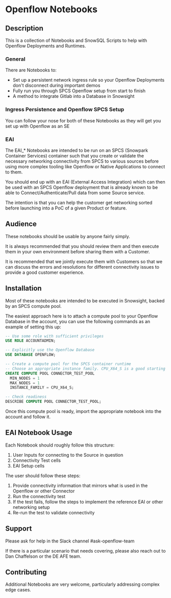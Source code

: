 # Openflow Notebooks

## Description

This is a collection of Notebooks and SnowSQL Scripts to help with Openflow Deployments and Runtimes.

### General

There are Notebooks to:
- Set up a persistent network ingress rule so your Openflow Deployments don't disconnect during important demos
- Fully run you through SPCS Openflow setup from start to finish
- A method to integrate Gitlab into a Database in Snowsight

### Ingress Persistence and Openflow SPCS Setup

You can follow your nose for both of these Notebooks as they will get you set up with Openflow as an SE

### EAI

The EAI_* Notebooks are intended to be run on an SPCS (Snowpark Container Services) container such that you create or validate the necessary networking connectivity from SPCS to various sources before using more complex tooling like Openflow or Native Applications to connect to them.

You should end up with an EAI (External Access Integration) which can then be used with an SPCS Openflow deployment that is already known to be able to Connect/Authenticate/Pull data from some Source service.

The intention is that you can help the customer get networking sorted before launching into a PoC of a given Product or feature.

## Audience
These notebooks should be usable by anyone fairly simply.

It is always recommended that you should review them and then execute them in your own environment before sharing them with a Customer.

It is recommended that we jointly execute them with Customers so that we can discuss the errors and resolutions for different connectivity issues to provide a good customer experience.

## Installation
Most of these notebooks are intended to be executed in Snowsight, backed by an SPCS compute pool.

The easiest approach here is to attach a compute pool to your Openflow Database in the account, you can use the following commands as an example of setting this up:

``` SQL
-- Use some role with sufficient privileges
USE ROLE ACCOUNTADMIN;

-- Explicitly use the Openflow Database
USE DATABASE OPENFLOW;

-- Create a compute pool for the SPCS container runtime
-- Choose an appropriate instance family. CPU_X64_S is a good starting point for testing.
CREATE COMPUTE POOL CONNECTOR_TEST_POOL
  MIN_NODES = 1
  MAX_NODES = 1
  INSTANCE_FAMILY = CPU_X64_S;

-- Check readiness
DESCRIBE COMPUTE POOL CONNECTOR_TEST_POOL;
```

Once this compute pool is ready, import the appropriate notebook into the account and follow it.

## EAI Notebook Usage
Each Notebook should roughly follow this structure:

1. User Inputs for connecting to the Source in question
2. Connectivity Test cells
3. EAI Setup cells

The user should follow these steps:

1. Provide connectivity information that mirrors what is used in the Openflow or other Connector
2. Run the connectivity test
3. If the test fails, follow the steps to implement the reference EAI or other networking setup
4. Re-run the test to validate connectivity

## Support
Please ask for help in the Slack channel #ask-openflow-team

If there is a particular scenario that needs covering, please also reach out to Dan Chaffelson or the DE AFE team.

## Contributing
Additional Notebooks are very welcome, particularly addressing complex edge cases.
